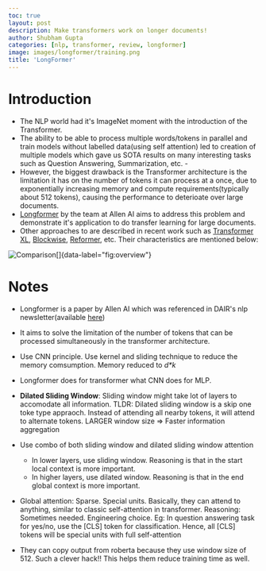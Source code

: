 ```yaml
---
toc: true
layout: post
description: Make transformers work on longer documents!
author: Shubham Gupta
categories: [nlp, transformer, review, longformer]
image: images/longformer/training.png
title: 'LongFormer'
---
```


# Introduction

- The NLP world had it's ImageNet moment with the introduction of the Transformer. 
- The ability to be able to process multiple words/tokens in parallel and train models without labelled data(using self attention) led to creation of multiple models which gave us SOTA results on many interesting tasks such as Question Answering, Summarization, etc. -
- However, the biggest drawback is the Transformer architecture is the limitation it has on the number of tokens it can process at a once, due to exponentially increasing memory and compute requirements(typically about 512 tokens), causing the performance to deterioate over large documents. 
- [Longformer](https://arxiv.org/abs/2004.05150) by the team at Allen AI aims to address this problem and demonstrate it's application to do transfer learning for large documents.
- Other approaches to are described in recent work such as [Transformer XL](link), [Blockwise](link), [Reformer](link), etc. Their characteristics are mentioned below:

![Comparison[]{data-label="fig:overview"}]({{site.baseurl}}/images/longformer/comparison.png)

# Notes 

- Longformer is a paper by Allen AI which was referenced in DAIR's nlp newsletter(available [here](https://dair.ai/NLP_Newsletter_10_en/))
- It aims to solve the limitation of the number of tokens that can be processed simultaneously in the transformer architecture.
- Use CNN principle. Use kernel and sliding technique to reduce the memory comsumption. Memory reduced to _d*k_
- Longformer does for transformer what CNN does for MLP.
- **Dilated Sliding Window**: Sliding window might take lot of layers to accomodate all information. TLDR: Dilated sliding window is a skip one toke type appraoch. Instead of attending all nearby tokens, it will attend to alternate tokens. LARGER window size => Faster information aggregation
- Use combo of both sliding window and dilated sliding window attention
  - In lower layers, use sliding window. Reasoning is that in the start local context is more important.
  - In higher layers, use dilated window. Reasoning is that in the end global context is more important.

- Global attention: Sparse. Special units. Basically, they can attend to anything, similar to classic self-attention in transformer. Reasoning: Sometimes needed. Engineering choice. Eg: In question answering task for yes/no, use the [CLS] token for classification. Hence, all [CLS] tokens will be special units with full self-attention

- They can copy output from roberta because they use window size of 512. Such a clever hack!! This helps them reduce training time as well.
